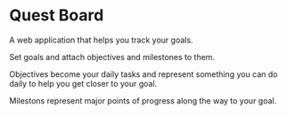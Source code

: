 # Quest Board

A web application that helps you track your goals.

Set goals and attach objectives and milestones to them.

Objectives become your daily tasks and represent something you can do daily to help you get closer to your goal.

Milestons represent major points of progress along the way to your goal.
